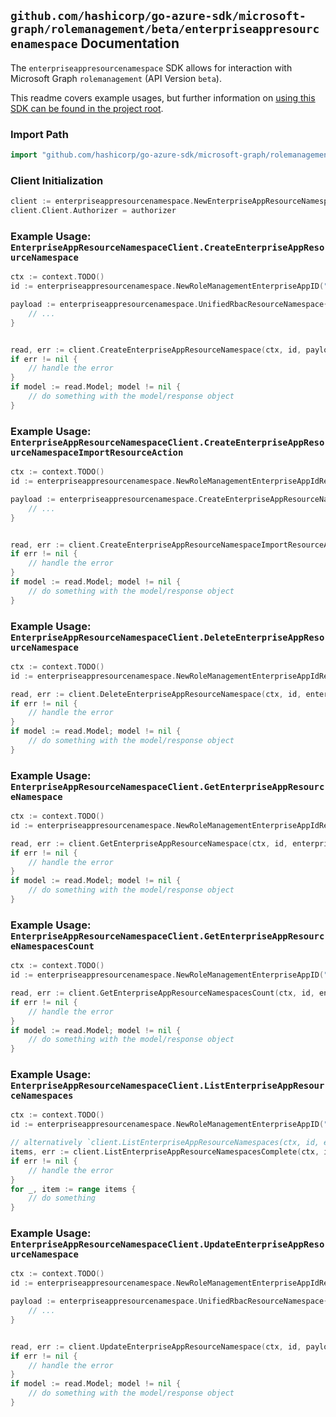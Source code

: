 
## `github.com/hashicorp/go-azure-sdk/microsoft-graph/rolemanagement/beta/enterpriseappresourcenamespace` Documentation

The `enterpriseappresourcenamespace` SDK allows for interaction with Microsoft Graph `rolemanagement` (API Version `beta`).

This readme covers example usages, but further information on [using this SDK can be found in the project root](https://github.com/hashicorp/go-azure-sdk/tree/main/docs).

### Import Path

```go
import "github.com/hashicorp/go-azure-sdk/microsoft-graph/rolemanagement/beta/enterpriseappresourcenamespace"
```


### Client Initialization

```go
client := enterpriseappresourcenamespace.NewEnterpriseAppResourceNamespaceClientWithBaseURI("https://graph.microsoft.com")
client.Client.Authorizer = authorizer
```


### Example Usage: `EnterpriseAppResourceNamespaceClient.CreateEnterpriseAppResourceNamespace`

```go
ctx := context.TODO()
id := enterpriseappresourcenamespace.NewRoleManagementEnterpriseAppID("rbacApplicationId")

payload := enterpriseappresourcenamespace.UnifiedRbacResourceNamespace{
	// ...
}


read, err := client.CreateEnterpriseAppResourceNamespace(ctx, id, payload, enterpriseappresourcenamespace.DefaultCreateEnterpriseAppResourceNamespaceOperationOptions())
if err != nil {
	// handle the error
}
if model := read.Model; model != nil {
	// do something with the model/response object
}
```


### Example Usage: `EnterpriseAppResourceNamespaceClient.CreateEnterpriseAppResourceNamespaceImportResourceAction`

```go
ctx := context.TODO()
id := enterpriseappresourcenamespace.NewRoleManagementEnterpriseAppIdResourceNamespaceID("rbacApplicationId", "unifiedRbacResourceNamespaceId")

payload := enterpriseappresourcenamespace.CreateEnterpriseAppResourceNamespaceImportResourceActionRequest{
	// ...
}


read, err := client.CreateEnterpriseAppResourceNamespaceImportResourceAction(ctx, id, payload, enterpriseappresourcenamespace.DefaultCreateEnterpriseAppResourceNamespaceImportResourceActionOperationOptions())
if err != nil {
	// handle the error
}
if model := read.Model; model != nil {
	// do something with the model/response object
}
```


### Example Usage: `EnterpriseAppResourceNamespaceClient.DeleteEnterpriseAppResourceNamespace`

```go
ctx := context.TODO()
id := enterpriseappresourcenamespace.NewRoleManagementEnterpriseAppIdResourceNamespaceID("rbacApplicationId", "unifiedRbacResourceNamespaceId")

read, err := client.DeleteEnterpriseAppResourceNamespace(ctx, id, enterpriseappresourcenamespace.DefaultDeleteEnterpriseAppResourceNamespaceOperationOptions())
if err != nil {
	// handle the error
}
if model := read.Model; model != nil {
	// do something with the model/response object
}
```


### Example Usage: `EnterpriseAppResourceNamespaceClient.GetEnterpriseAppResourceNamespace`

```go
ctx := context.TODO()
id := enterpriseappresourcenamespace.NewRoleManagementEnterpriseAppIdResourceNamespaceID("rbacApplicationId", "unifiedRbacResourceNamespaceId")

read, err := client.GetEnterpriseAppResourceNamespace(ctx, id, enterpriseappresourcenamespace.DefaultGetEnterpriseAppResourceNamespaceOperationOptions())
if err != nil {
	// handle the error
}
if model := read.Model; model != nil {
	// do something with the model/response object
}
```


### Example Usage: `EnterpriseAppResourceNamespaceClient.GetEnterpriseAppResourceNamespacesCount`

```go
ctx := context.TODO()
id := enterpriseappresourcenamespace.NewRoleManagementEnterpriseAppID("rbacApplicationId")

read, err := client.GetEnterpriseAppResourceNamespacesCount(ctx, id, enterpriseappresourcenamespace.DefaultGetEnterpriseAppResourceNamespacesCountOperationOptions())
if err != nil {
	// handle the error
}
if model := read.Model; model != nil {
	// do something with the model/response object
}
```


### Example Usage: `EnterpriseAppResourceNamespaceClient.ListEnterpriseAppResourceNamespaces`

```go
ctx := context.TODO()
id := enterpriseappresourcenamespace.NewRoleManagementEnterpriseAppID("rbacApplicationId")

// alternatively `client.ListEnterpriseAppResourceNamespaces(ctx, id, enterpriseappresourcenamespace.DefaultListEnterpriseAppResourceNamespacesOperationOptions())` can be used to do batched pagination
items, err := client.ListEnterpriseAppResourceNamespacesComplete(ctx, id, enterpriseappresourcenamespace.DefaultListEnterpriseAppResourceNamespacesOperationOptions())
if err != nil {
	// handle the error
}
for _, item := range items {
	// do something
}
```


### Example Usage: `EnterpriseAppResourceNamespaceClient.UpdateEnterpriseAppResourceNamespace`

```go
ctx := context.TODO()
id := enterpriseappresourcenamespace.NewRoleManagementEnterpriseAppIdResourceNamespaceID("rbacApplicationId", "unifiedRbacResourceNamespaceId")

payload := enterpriseappresourcenamespace.UnifiedRbacResourceNamespace{
	// ...
}


read, err := client.UpdateEnterpriseAppResourceNamespace(ctx, id, payload, enterpriseappresourcenamespace.DefaultUpdateEnterpriseAppResourceNamespaceOperationOptions())
if err != nil {
	// handle the error
}
if model := read.Model; model != nil {
	// do something with the model/response object
}
```
